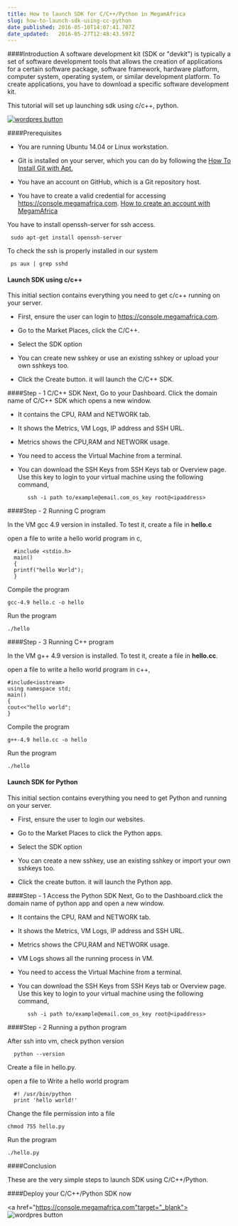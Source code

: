 ```yaml
---
title: How to launch SDK for C/C++/Python in MegamAfrica
slug: how-to-launch-sdk-using-cc-python
date_published: 2016-05-10T14:07:41.707Z
date_updated:   2016-05-27T12:48:43.597Z
---
```


####Introduction
  A software development kit (SDK or "devkit") is typically a set of software development tools that allows the creation of applications for a certain software package, software framework, hardware platform, computer system, operating system, or similar development platform. 
  To create applications, you have to download a specific software development kit.
  
 This tutorial will set up launching sdk using c/c++, python.
 
 <a href="https://console.megamafrica.com" target="_blank">
<img src="https://s3-ap-southeast-1.amazonaws.com/megampub/images/megamafrica/DEPLOY-TO-MEGAM-AFRICA-BIG1.png" alt="wordpres button" /></a>
 
####Prerequisites

* You are running Ubuntu 14.04 or Linux workstation.

* Git is installed on your server, which you can do by following the [How To Install Git with Apt.](https://www.digitalocean.com/community/tutorials/how-to-install-git-on-ubuntu-14-04)

* You have an account on GitHub, which is a Git repository host.

* You have to create a valid credential for accessing https://console.megamafrica.com. [How to create an account with MegamAfrica](http://devcenter.megam.io/2016/05/27/how-to-launch-ubuntu/)


You have to install openssh-server for ssh access.

     sudo apt-get install openssh-server
     
To check the ssh is properly installed in our system

     ps aux | grep sshd
     
#### Launch SDK using c/c++

This initial section contains everything you need to get c/c++ running on your server.

* First, ensure the user can login to https://console.megamafrica.com.

* Go to the Market Places, click the C/C++. 

* Select the SDK option

* You can create new sshkey or use an existing sshkey or upload your own sshkeys too.

* Click the Create button. it will launch the C/C++ SDK.

####Step - 1  C/C++ SDK
Next, Go to your  Dashboard. Click the domain name of C/C++ SDK which opens a new window.

* It contains the CPU, RAM and NETWORK tab.

* It shows the Metrics, VM Logs, IP address and SSH URL.

* Metrics shows the CPU,RAM and NETWORK usage.

* You need to access the Virtual Machine from a terminal. 

* You can download the SSH Keys from SSH Keys tab or Overview page. Use this key to login to your virtual machine using the following command,

        
         ssh -i path to/example@email.com_os_key root@<ipaddress>

####Step - 2 Running C program

 In the VM gcc 4.9 version in installed. To test it, create a file in **hello.c**
 
 open a file to write a hello world program in c,
 
      #include <stdio.h>
      main()
      {
      printf("hello World");
      }

Compile the program

    gcc-4.9 hello.c -o hello
 Run the program
 
    ./hello
    
    
####Step - 3 Running C++ program  
  
  In the VM g++ 4.9 version is installed. To test it, create a file in **hello.cc**.
  
  open a file to write a hello world program in c++,
  
    #include<iostream>
    using namespace std;
    main()
    {
    cout<<"hello world";
    }
 
 Compile the program 
   
    g++-4.9 hello.cc -o hello
 Run the program
 
    ./hello
    
    
    
  
#### Launch SDK for Python

This initial section contains everything you need to get Python and running on your server.

* First, ensure the user to login our websites.

* Go to the Market Places to click the Python apps. 

* Select the SDK option

* You can create a new sshkey, use an existing sshkey or import your own sshkeys too.

* Click the create button. it will launch the Python app.

####Step - 1  Access the Python SDK
Next, Go to the Dashboard.click the domain name of python app and open a new window.

* It contains the CPU, RAM and NETWORK tab.

* It shows the Metrics, VM Logs, IP address and SSH URL.

* Metrics shows the CPU,RAM and NETWORK usage.

* VM Logs shows all the running process in VM.

* You need to access the Virtual Machine from a terminal. 

* You can download the SSH Keys from SSH Keys tab or Overview page. Use this key to login to your virtual machine using the following command,

        
         ssh -i path to/example@email.com_os_key root@<ipaddress>

####Step - 2 Running a python program

 After ssh into vm, check python version
 
      python --version
      
 Create a file in hello.py. 
 
 open a file to Write a hello world program
 
      #! /usr/bin/python
      print 'hello world!'
      
Change the file permission into a file

    chmod 755 hello.py

 Run the program
 
    ./hello.py
  
  
####Conclusion
 
These are the very simple steps to launch SDK  using C/C++/Python.

####Deploy your C/C++/Python SDK now

<a href="https://console.megamafrica.com"target="_blank">
<img src="https://s3-ap-southeast-1.amazonaws.com/megampub/images/megamafrica/DEPLOY-TO-MEGAM-AFRICA-BIG1.png " alt="wordpres button" />
